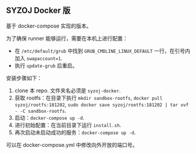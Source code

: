SYZOJ Docker 版
---
基于 docker-compose 实现的版本。

为了确保 runner 能够运行，需要在本机上进行配置：
* 在 `/etc/default/grub` 中找到 `GRUB_CMDLINE_LINUX_DEFAULT` 一行，在引号内加入 `swapaccount=1`.
* 执行 `update-grub` 后重启。

安装步骤如下：
1. clone 本 repo. 文件夹名必须是 `syzoj-docker`.
2. 获取 rootfs：在目录下执行 `mkdir sandbox-rootfs`, `docker pull syzoj/rootfs:181202`, `sudo docker save syzoj/rootfs:181202 | tar xvf - -C sandbox-rootfs`.
3. 启动：`docker-compose up -d`.
4. 进行初始配置：在当前目录下运行 `install.sh`.
5. 再次启动未启动成功的服务：`docker-compose up -d`.

可以在 docker-compose.yml 中修改向外开放的端口号。 
